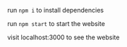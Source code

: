 run `npm i` to install dependencies

run `npm start` to start the website

visit localhost:3000 to see the website